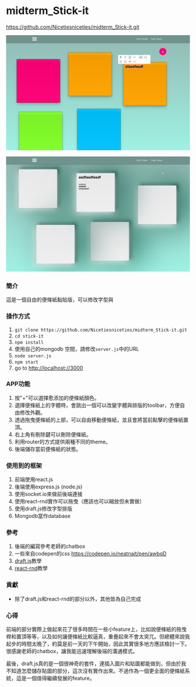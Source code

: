 # midterm_Stick-it

https://github.com/Nicetiesniceties/midterm_Stick-it.git

![img](./img.png)

![img1](./img1.png)

### 簡介

這是一個自由的便條紙黏貼版，可以修改字型與

### 操作方式

1. `git clone https://github.com/Nicetiesniceties/midterm_Stick-it.git`
2. `cd stick-it`
3. `npm install`
4. 使用自己的mongodb 空間，請修改`server.js`中的URL
5. `node server.js`
6. `npm start`
7. go to  [http://localhost://3000](http://localhost/3000?fbclid=IwAR1DTfgc-gPT1TSlZbmZiHJD47wHIDlwwbYuoPZu_wqxjeq5m4-evT17yvg)

### APP功能

1. 按"+"可以選擇愈添加的便條紙顏色。
2. 選擇便條紙上的字體時，會跳出一個可以改變字體與排版的toolbar，方便自由修改外觀。
3. 透過拖曳便條紙的上部，可以自由移動便條紙，並且會將當前點擊的便條紙置頂。
4. 右上角有刪除鍵可以刪除便條紙。
5. 利用router的方式提供兩種不同的theme。
6. 後端儲存當前便條紙的狀態。

### 使用到的框架

1. 前端使用react.js
2. 後端使用express.js (node.js)
3. 使用socket.io來做前後端連接
4. 使用react-rnd實作可以拖曳（應該也可以縮放但未實做）
5. 使用draft.js修改字型排版
6. Mongodb當作database

### 參考

1. 後端的編寫參考老師的chatbox
2. 一些來自codepen的css https://codepen.io/neatnait/pen/awbqD
3. [draft.js](https://www.draft-js-plugins.com/plugin/inline-toolbar)教學
4. [react-rnd](https://github.com/bokuweb/react-rnd)教學

### 貢獻

- 除了draft.js和react-rnd的部分以外，其他皆為自己完成

### 心得

前端的部分實際上做起來花了很多時間在一些小feature上，比如說便條紙的拖曳桿和置頂等等，以及如何讓便條紙比較逼真，重疊起來不會太突兀。但總體來說我起步的時間太晚了，約莫是前一天的下午開始，因此其實很多地方應該檢討一下。很感謝老師的chatbox，讓我能迅速理解後端的溝通模式。

最後，draft.js真的是一個很神奇的套件，連插入圖片和貼圖都能做到，但由於我不知道怎麼儲存貼圖的部分，這次沒有實作出來。不過作為一個更全面的便條紙系統，這是一個值得繼續發展的feature。
